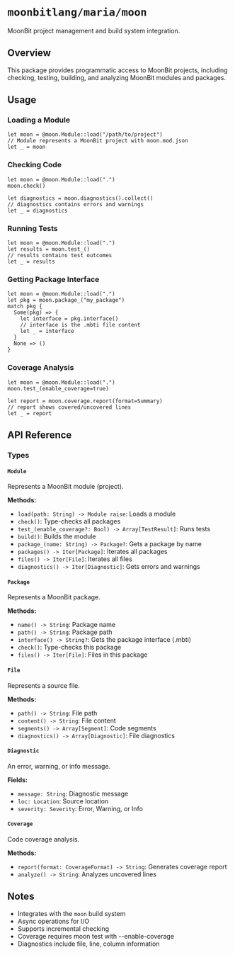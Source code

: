 # `moonbitlang/maria/moon`

MoonBit project management and build system integration.

## Overview

This package provides programmatic access to MoonBit projects, including checking, testing, building, and analyzing MoonBit modules and packages.

## Usage

### Loading a Module

```moonbit
let moon = @moon.Module::load("/path/to/project")
// Module represents a MoonBit project with moon.mod.json
let _ = moon
```

### Checking Code

```moonbit
let moon = @moon.Module::load(".")
moon.check()

let diagnostics = moon.diagnostics().collect()
// diagnostics contains errors and warnings
let _ = diagnostics
```

### Running Tests

```moonbit
let moon = @moon.Module::load(".")
let results = moon.test_()
// results contains test outcomes
let _ = results
```

### Getting Package Interface

```moonbit
let moon = @moon.Module::load(".")
let pkg = moon.package_("my_package")
match pkg {
  Some(pkg) => {
    let interface = pkg.interface()
    // interface is the .mbti file content
    let _ = interface
  }
  None => ()
}
```

### Coverage Analysis

```moonbit
let moon = @moon.Module::load(".")
moon.test_(enable_coverage=true)

let report = moon.coverage.report(format=Summary)
// report shows covered/uncovered lines
let _ = report
```

## API Reference

### Types

#### `Module`

Represents a MoonBit module (project).

**Methods:**
- `load(path: String) -> Module raise`: Loads a module
- `check()`: Type-checks all packages
- `test_(enable_coverage?: Bool) -> Array[TestResult]`: Runs tests
- `build()`: Builds the module
- `package_(name: String) -> Package?`: Gets a package by name
- `packages() -> Iter[Package]`: Iterates all packages
- `files() -> Iter[File]`: Iterates all files
- `diagnostics() -> Iter[Diagnostic]`: Gets errors and warnings

#### `Package`

Represents a MoonBit package.

**Methods:**
- `name() -> String`: Package name
- `path() -> String`: Package path
- `interface() -> String?`: Gets the package interface (.mbti)
- `check()`: Type-checks this package
- `files() -> Iter[File]`: Files in this package

#### `File`

Represents a source file.

**Methods:**
- `path() -> String`: File path
- `content() -> String`: File content
- `segments() -> Array[Segment]`: Code segments
- `diagnostics() -> Array[Diagnostic]`: File diagnostics

#### `Diagnostic`

An error, warning, or info message.

**Fields:**
- `message: String`: Diagnostic message
- `loc: Location`: Source location
- `severity: Severity`: Error, Warning, or Info

#### `Coverage`

Code coverage analysis.

**Methods:**
- `report(format: CoverageFormat) -> String`: Generates coverage report
- `analyze() -> String`: Analyzes uncovered lines

## Notes

- Integrates with the `moon` build system
- Async operations for I/O
- Supports incremental checking
- Coverage requires moon test with --enable-coverage
- Diagnostics include file, line, column information
